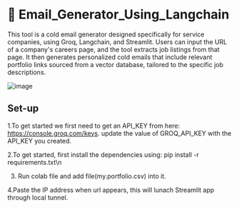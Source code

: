 # 📧 Email_Generator_Using_Langchain
This tool is a cold email generator designed specifically for service companies, using Groq, Langchain, and Streamlit. Users can input the URL of a company's careers page, and the tool extracts job listings from that page. It then generates personalized cold emails that include relevant portfolio links sourced from a vector database, tailored to the specific job descriptions.

![image](https://github.com/user-attachments/assets/942e656f-28cb-49a2-851f-0018a6adc364)

## Set-up
1.To get started we first need to get an API_KEY from here: https://console.groq.com/keys.  update the value of GROQ_API_KEY with the API_KEY you created.

2.To get started, first install the dependencies using:
pip install -r requirements.txt\n

3. Run colab file and add file(my.portfolio.csv) into it.
   
4.Paste the IP address when url appears, this will lunach Streamlit app through local tunnel.

